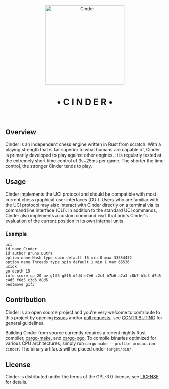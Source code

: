 
<div align="center">
<img src="logo.svg" width="250px" alt="Cinder"/>
<h1>• C I N D E R •</h1>
<br>
</div>

## Overview

Cinder is an independent chess engine written in Rust from scratch.
With a playing strength that is far superior to what humans are capable of,
Cinder is primarily developed to play against other engines. It is regularly tested
at the extremely short time control of 3s+25ms per game. The shorter the time control,
the stronger Cinder tends to play.

## Usage

Cinder implements the UCI protocol and should be compatible with most current
chess graphical user interfaces (GUI). Users who are familiar with the UCI protocol
may also interact with Cinder directly on a terminal via its command line interface (CLI).
In addition to the standard UCI commands, Cinder also implements a custom command `eval`
that prints Cinder's evaluation of the current position in its own internal units.

### Example

```
uci
id name Cinder
id author Bruno Dutra
option name Hash type spin default 16 min 0 max 33554432
option name Threads type spin default 1 min 1 max 65536
uciok
go depth 15
info score cp 20 pv g1f3 g8f6 d2d4 e7e6 c2c4 b7b6 a2a3 c8b7 b1c3 d7d5 c4d5 f6d5 c3d5 d8d5
bestmove g1f3
```

## Contribution

Cinder is an open source project and you're very welcome to contribute to this project by
opening [issues] and/or [pull requests][pulls], see [CONTRIBUTING] for general guidelines.

Building Cinder from source currently requires a recent nightly Rust compiler,
[cargo-make], and [cargo-pgo]. To compile binaries optimized for various CPU architectures,
simply run `cargo make --profile production cinder`. The binary artifacts will be placed
under `target/bin/`.

## License

Cinder is distributed under the terms of the GPL-3.0 license, see [LICENSE] for details.

[issues]:           https://github.com/brunocodutra/cinder/issues
[pulls]:            https://github.com/brunocodutra/cinder/pulls

[cargo-make]:       https://crates.io/crates/cargo-make
[cargo-pgo]:        https://crates.io/crates/cargo-pgo

[LICENSE]:          https://github.com/brunocodutra/cinder/blob/master/LICENSE
[CONTRIBUTING]:     https://github.com/brunocodutra/cinder/blob/master/CONTRIBUTING.md
